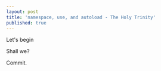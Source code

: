 ```yaml
---
layout: post
title: 'namespace, use, and autoload - The Holy Trinity'
published: true
---
```


Let's begin

Shall we?

Commit.